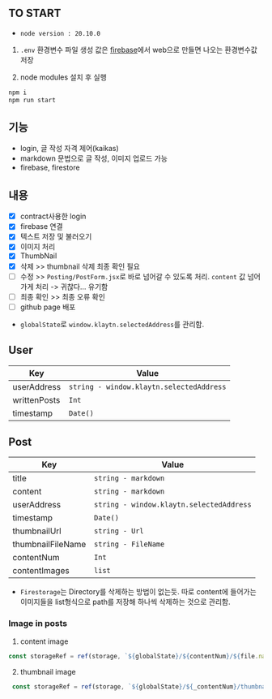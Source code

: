 ## TO START
* `node version : 20.10.0`
1. `.env` 환경변수 파일 생성
값은 [firebase]('https://firebase.google.com/?hl=ko')에서 web으로 만들면 나오는 환경변수값 저장

2. node modules 설치 후 실행
```bash
npm i
npm run start
```

## 기능
- login, 글 작성 자격 제어(kaikas)
- markdown 문법으로 글 작성, 이미지 업로드 가능
- firebase, firestore


## 내용
- [x] contract사용한 login
- [x] firebase 연결
- [x] 텍스트 저장 및 불러오기
- [x] 이미지 처리
- [x] ThumbNail
- [x] 삭제 >> thumbnail 삭제 최종 확인 필요
- [ ] 수정 >> `Posting/PostForm.jsx`로 바로 넘어갈 수 있도록 처리. `content` 값 넘어가게 처리 -> 귀찮다... 유기함
- [ ] 최종 확인 >> 최종 오류 확인
- [ ] github page 배포

* `globalState`로 `window.klaytn.selectedAddress`를 관리함.

## User
|Key|Value|
|----|----|
|userAddress|`string - window.klaytn.selectedAddress`|
|writtenPosts|`Int`|
|timestamp|`Date()`|

## Post
|Key|Value|
|----|----|
|title|`string - markdown`|
|content|`string - markdown`|
|userAddress|`string - window.klaytn.selectedAddress`|
|timestamp|`Date()`|
|thumbnailUrl|`string - Url`|
|thumbnailFileName|`string - FileName`|
|contentNum|`Int`|
|contentImages|`list`|

* `Firestorage`는 Directory를 삭제하는 방법이 없는듯. 따로 content에 들어가는 이미지들을 list형식으로 path를 저장해 하나씩 삭제하는 것으로 관리함. 

### Image in posts
1. content image
```js
const storageRef = ref(storage, `${globalState}/${contentNum}/${file.name}`);
```

2. thumbnail image
```js
 const storageRef = ref(storage, `${globalState}/${_contentNum}/thumbnail/${file.name}`);
```